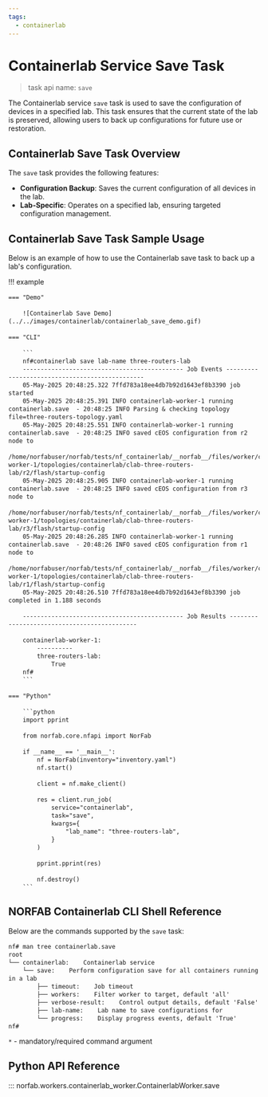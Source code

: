 ```yaml
---
tags:
  - containerlab
---
```


# Containerlab Service Save Task

> task api name: `save`

The Containerlab service `save` task is used to save the configuration of devices in a specified lab. This task ensures that the current state of the lab is preserved, allowing users to back up configurations for future use or restoration.

## Containerlab Save Task Overview

The `save` task provides the following features:

- **Configuration Backup**: Saves the current configuration of all devices in the lab.
- **Lab-Specific**: Operates on a specified lab, ensuring targeted configuration management.

## Containerlab Save Task Sample Usage

Below is an example of how to use the Containerlab save task to back up a lab's configuration.

!!! example

    === "Demo"

        ![Containerlab Save Demo](../../images/containerlab/containerlab_save_demo.gif)

    === "CLI"

        ```
        nf#containerlab save lab-name three-routers-lab
        --------------------------------------------- Job Events -----------------------------------------------
        05-May-2025 20:48:25.322 7ffd783a18ee4db7b92d1643ef8b3390 job started
        05-May-2025 20:48:25.391 INFO containerlab-worker-1 running containerlab.save  - 20:48:25 INFO Parsing & checking topology file=three-routers-topology.yaml
        05-May-2025 20:48:25.551 INFO containerlab-worker-1 running containerlab.save  - 20:48:25 INFO saved cEOS configuration from r2 node to
        /home/norfabuser/norfab/tests/nf_containerlab/__norfab__/files/worker/containerlab-worker-1/topologies/containerlab/clab-three-routers-lab/r2/flash/startup-config
        05-May-2025 20:48:25.905 INFO containerlab-worker-1 running containerlab.save  - 20:48:25 INFO saved cEOS configuration from r3 node to
        /home/norfabuser/norfab/tests/nf_containerlab/__norfab__/files/worker/containerlab-worker-1/topologies/containerlab/clab-three-routers-lab/r3/flash/startup-config
        05-May-2025 20:48:26.285 INFO containerlab-worker-1 running containerlab.save  - 20:48:26 INFO saved cEOS configuration from r1 node to
        /home/norfabuser/norfab/tests/nf_containerlab/__norfab__/files/worker/containerlab-worker-1/topologies/containerlab/clab-three-routers-lab/r1/flash/startup-config
        05-May-2025 20:48:26.510 7ffd783a18ee4db7b92d1643ef8b3390 job completed in 1.188 seconds

        --------------------------------------------- Job Results --------------------------------------------

        containerlab-worker-1:
            ----------
            three-routers-lab:
                True
        nf#
        ```

    === "Python"

        ```python
        import pprint

        from norfab.core.nfapi import NorFab

        if __name__ == '__main__':
            nf = NorFab(inventory="inventory.yaml")
            nf.start()

            client = nf.make_client()

            res = client.run_job(
                service="containerlab",
                task="save",
                kwargs={
                    "lab_name": "three-routers-lab",
                }
            )

            pprint.pprint(res)

            nf.destroy()
        ```

## NORFAB Containerlab CLI Shell Reference

Below are the commands supported by the `save` task:

```
nf# man tree containerlab.save
root
└── containerlab:    Containerlab service
    └── save:    Perform configuration save for all containers running in a lab
        ├── timeout:    Job timeout
        ├── workers:    Filter worker to target, default 'all'
        ├── verbose-result:    Control output details, default 'False'
        ├── lab-name:    Lab name to save configurations for
        └── progress:    Display progress events, default 'True'
nf#
```

``*`` - mandatory/required command argument

## Python API Reference

::: norfab.workers.containerlab_worker.ContainerlabWorker.save